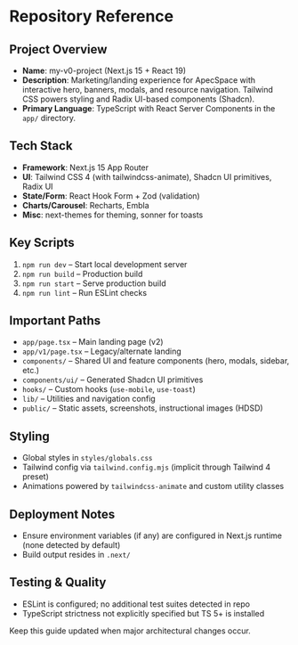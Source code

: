 # Repository Reference

## Project Overview
- **Name**: my-v0-project (Next.js 15 + React 19)
- **Description**: Marketing/landing experience for ApecSpace with interactive hero, banners, modals, and resource navigation. Tailwind CSS powers styling and Radix UI-based components (Shadcn).
- **Primary Language**: TypeScript with React Server Components in the `app/` directory.

## Tech Stack
- **Framework**: Next.js 15 App Router
- **UI**: Tailwind CSS 4 (with tailwindcss-animate), Shadcn UI primitives, Radix UI
- **State/Form**: React Hook Form + Zod (validation)
- **Charts/Carousel**: Recharts, Embla
- **Misc**: next-themes for theming, sonner for toasts

## Key Scripts
1. `npm run dev` – Start local development server
2. `npm run build` – Production build
3. `npm run start` – Serve production build
4. `npm run lint` – Run ESLint checks

## Important Paths
- `app/page.tsx` – Main landing page (v2)
- `app/v1/page.tsx` – Legacy/alternate landing
- `components/` – Shared UI and feature components (hero, modals, sidebar, etc.)
- `components/ui/` – Generated Shadcn UI primitives
- `hooks/` – Custom hooks (`use-mobile`, `use-toast`)
- `lib/` – Utilities and navigation config
- `public/` – Static assets, screenshots, instructional images (HDSD)

## Styling
- Global styles in `styles/globals.css`
- Tailwind config via `tailwind.config.mjs` (implicit through Tailwind 4 preset)
- Animations powered by `tailwindcss-animate` and custom utility classes

## Deployment Notes
- Ensure environment variables (if any) are configured in Next.js runtime (none detected by default)
- Build output resides in `.next/`

## Testing & Quality
- ESLint is configured; no additional test suites detected in repo
- TypeScript strictness not explicitly specified but TS 5+ is installed

Keep this guide updated when major architectural changes occur.